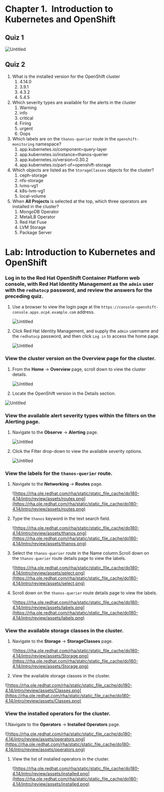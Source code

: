 # Chapter 1.  Introduction to Kubernetes and OpenShift

## Quiz 1

![Untitled](Chapter%201%20Introduction%20to%20Kubernetes%20and%20OpenShift%20545096af66134b4194f1647242c4a8f3/1322179b-a222-4154-a9db-157f509630bf.png)

## Quiz 2

1. What is the installed version for the OpenShift cluster
    1. 4.14.0
    2. 3.9.1
    3. 4.3.2
    4. 5.4.5
2. Which severity types are available for the alerts in the cluster
    1. Warning
    2. info
    3. critical 
    4. Firing
    5. urgent
    6. Oops
3. Which labels are on the `thanos-querier` route in the `openshift-monitoring` namespace? 
    1. app.kubernetes.io/component=query-layer
    2. app.kubernetes.io/instance=thanos-querier
    3. app.kubernetes.io/version=0.30.2
    4. app.kubernetes.io/part-of=openshift-storage
4. Which objects are listed as the `StorageClasses` objects for the cluster?
    1. ceph-storage
    2. nfs-storage
    3. lvms-vg1
    4. k8s-lvm-vg1
    5. local-volume
5. When **All Projects** is selected at the top, which three operators are installed in the cluster?
    1. MongoDB Operator
    2. MetalLB Operator
    3. Red Hat Fuse
    4. LVM Storage
    5. Package Server

# Lab: Introduction to Kubernetes and OpenShift

### Log in to the Red Hat OpenShift Container Platform web console, with Red Hat Identity Management as the `admin` user with the `redhatocp` password, and review the answers for the preceding quiz.

1. Use a browser to view the login page at the `https://console-openshift-console.apps.ocp4.example.com` address.
    
    ![Untitled](Chapter%201%20Introduction%20to%20Kubernetes%20and%20OpenShift%20545096af66134b4194f1647242c4a8f3/Untitled.png)
    
2. Click Red Hat Identity Management, and supply the `admin` username and the `redhatocp` password, and then click `Log in` to access the home page.
    
    ![Untitled](Chapter%201%20Introduction%20to%20Kubernetes%20and%20OpenShift%20545096af66134b4194f1647242c4a8f3/Untitled%201.png)
    

### View the cluster version on the Overview page for the cluster.

1. From the **Home** → **Overview** page, scroll down to view the cluster details.
    
    ![Untitled](Chapter%201%20Introduction%20to%20Kubernetes%20and%20OpenShift%20545096af66134b4194f1647242c4a8f3/Untitled%202.png)
    
2. Locate the OpenShift version in the Details section.

![Untitled](Chapter%201%20Introduction%20to%20Kubernetes%20and%20OpenShift%20545096af66134b4194f1647242c4a8f3/Untitled%203.png)

### View the available alert severity types within the filters on the Alerting page.

1. Navigate to the **Observe** → **Alerting** page.
    
    ![Untitled](Chapter%201%20Introduction%20to%20Kubernetes%20and%20OpenShift%20545096af66134b4194f1647242c4a8f3/Untitled%204.png)
    
2. Click the Filter drop-down to view the available severity options.
    
    ![Untitled](Chapter%201%20Introduction%20to%20Kubernetes%20and%20OpenShift%20545096af66134b4194f1647242c4a8f3/Untitled%205.png)
    

### View the labels for the `thanos-querier` route.

1. Navigate to the **Networking** → **Routes** page.
    
    ![https://rha.ole.redhat.com/rha/static/static_file_cache/do180-4.14/intro/review/assets/routes.png](https://rha.ole.redhat.com/rha/static/static_file_cache/do180-4.14/intro/review/assets/routes.png)
    
2. Type the `thanos` keyword in the text search field.
    
    ![https://rha.ole.redhat.com/rha/static/static_file_cache/do180-4.14/intro/review/assets/thanos.png](https://rha.ole.redhat.com/rha/static/static_file_cache/do180-4.14/intro/review/assets/thanos.png)
    
3. Select the `thanos-querier` route in the Name column.Scroll down on the `thanos-querier` route details page to view the labels.
    
    ![https://rha.ole.redhat.com/rha/static/static_file_cache/do180-4.14/intro/review/assets/select.png](https://rha.ole.redhat.com/rha/static/static_file_cache/do180-4.14/intro/review/assets/select.png)
    
4. Scroll down on the `thanos-querier` route details page to view the labels.
    
    ![https://rha.ole.redhat.com/rha/static/static_file_cache/do180-4.14/intro/review/assets/labels.png](https://rha.ole.redhat.com/rha/static/static_file_cache/do180-4.14/intro/review/assets/labels.png)
    

### View the available storage classes in the cluster.

1. Navigate to the **Storage** → **StorageClasses** page.
    
    ![https://rha.ole.redhat.com/rha/static/static_file_cache/do180-4.14/intro/review/assets/Storage.png](https://rha.ole.redhat.com/rha/static/static_file_cache/do180-4.14/intro/review/assets/Storage.png)
    
2. View the available storage classes in the cluster.

![https://rha.ole.redhat.com/rha/static/static_file_cache/do180-4.14/intro/review/assets/Classes.png](https://rha.ole.redhat.com/rha/static/static_file_cache/do180-4.14/intro/review/assets/Classes.png)

### View the installed operators for the cluster.

1.Navigate to the **Operators** → **Installed Operators** page.

![https://rha.ole.redhat.com/rha/static/static_file_cache/do180-4.14/intro/review/assets/operators.png](https://rha.ole.redhat.com/rha/static/static_file_cache/do180-4.14/intro/review/assets/operators.png)

1. View the list of installed operators in the cluster.
    
    ![https://rha.ole.redhat.com/rha/static/static_file_cache/do180-4.14/intro/review/assets/installed.png](https://rha.ole.redhat.com/rha/static/static_file_cache/do180-4.14/intro/review/assets/installed.png)